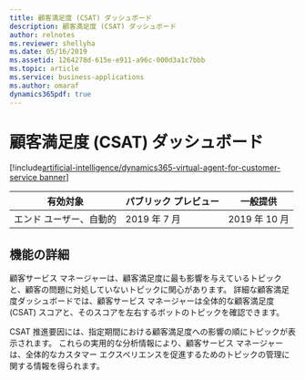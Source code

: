```yaml
---
title: 顧客満足度 (CSAT) ダッシュボード
description: 顧客満足度 (CSAT) ダッシュボード
author: relnotes
ms.reviewer: shellyha
ms.date: 05/16/2019
ms.assetid: 1264278d-615e-e911-a96c-000d3a1c7bbb
ms.topic: article
ms.service: business-applications
ms.author: omaraf
dynamics365pdf: true
---
```

# <a name="customer-satisfaction-csat-dashboards"></a>顧客満足度 (CSAT) ダッシュボード
[!include[artificial-intelligence/dynamics365-virtual-agent-for-customer-service banner](../includes/artificial-intelligence/dynamics365-virtual-agent-for-customer-service.md)]

| 有効対象    |  パブリック プレビュー | 一般提供 | 
| ---------- | ---------- |---------- |
|エンド ユーザー、自動的|2019 年 7 月| 2019 年 10 月|






## <a name="feature-details"></a>機能の詳細
<!--feature detail start -->
顧客サービス マネージャーは、顧客満足度に最も影響を与えているトピックと、顧客の問題に対処していないトピックに関心があります。 詳細な顧客満足度ダッシュボードでは、顧客サービス マネージャーは全体的な顧客満足度 (CSAT) スコアと、そのスコアを左右するボットのトピックを確認できます。 
 
CSAT 推進要因には、指定期間における顧客満足度への影響の順にトピックが表示されます。 これらの実用的な分析情報により、顧客サービス マネージャーは、全体的なカスタマー エクスペリエンスを促進するためのトピックの管理に関する情報を得られます。
<!--feature detail end -->










